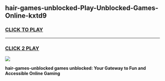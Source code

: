 
## hair-games-unblocked-Play-Unblocked-Games-Online-kxtd9
<h3>
<a href="https://premium76.site?title=hair-games-unblocked&ref=25A">CLICK TO PLAY</a></h3>
<hr>

<h3>
<a href="https://premium76.site?title=hair-games-unblocked&ref=25A">CLICK 2 PLAY</a>
  
</h3>

<a href="https://premium76.site?title=hair-games-unblocked&ref=25A"><img src="https://clearcache.store/games.png"></a>


**hair-games-unblocked games unblocked: Your Gateway to Fun and Accessible Online Gaming**
